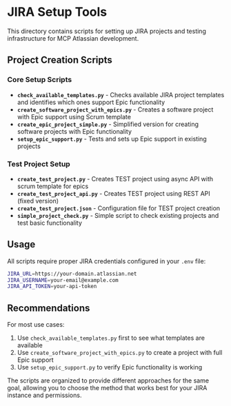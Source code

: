 # JIRA Setup Tools

This directory contains scripts for setting up JIRA projects and testing infrastructure for MCP Atlassian development.

## Project Creation Scripts

### Core Setup Scripts
- **`check_available_templates.py`** - Checks available JIRA project templates and identifies which ones support Epic functionality
- **`create_software_project_with_epics.py`** - Creates a software project with Epic support using Scrum template
- **`create_epic_project_simple.py`** - Simplified version for creating software projects with Epic functionality
- **`setup_epic_support.py`** - Tests and sets up Epic support in existing projects

### Test Project Setup
- **`create_test_project.py`** - Creates TEST project using async API with scrum template for epics
- **`create_test_project_api.py`** - Creates TEST project using REST API (fixed version)
- **`create_test_project.json`** - Configuration file for TEST project creation
- **`simple_project_check.py`** - Simple script to check existing projects and test basic functionality

## Usage

All scripts require proper JIRA credentials configured in your `.env` file:

```bash
JIRA_URL=https://your-domain.atlassian.net
JIRA_USERNAME=your-email@example.com
JIRA_API_TOKEN=your-api-token
```

## Recommendations

For most use cases:
1. Use `check_available_templates.py` first to see what templates are available
2. Use `create_software_project_with_epics.py` to create a project with full Epic support
3. Use `setup_epic_support.py` to verify Epic functionality is working

The scripts are organized to provide different approaches for the same goal, allowing you to choose the method that works best for your JIRA instance and permissions.